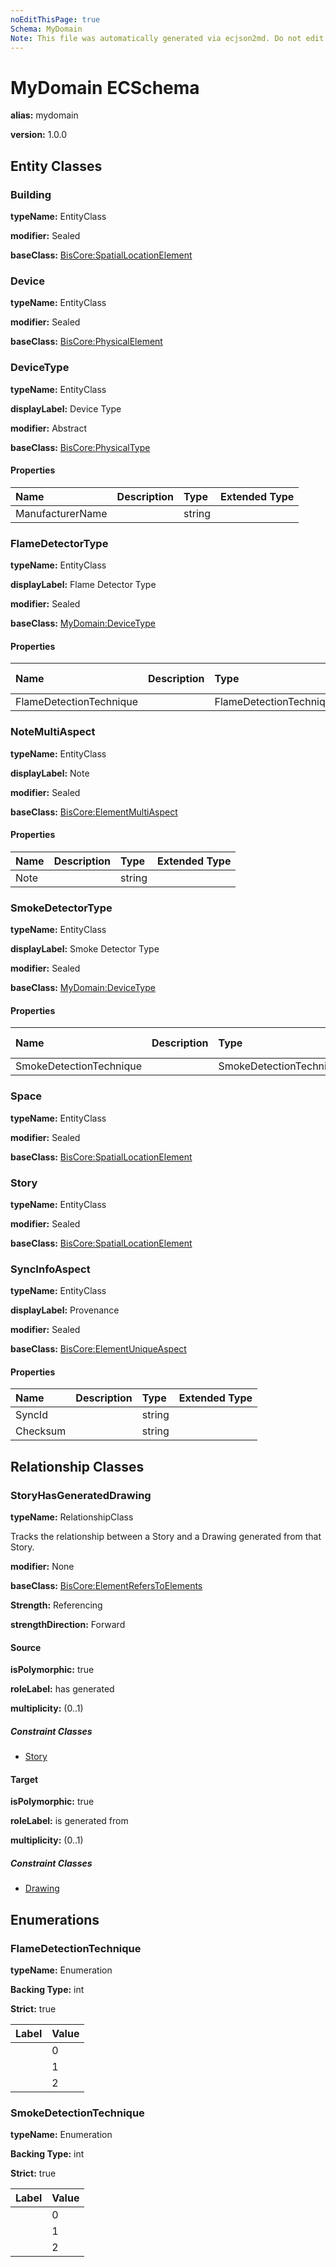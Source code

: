 ```yaml
---
noEditThisPage: true
Schema: MyDomain
Note: This file was automatically generated via ecjson2md. Do not edit this file. Any edits made to this file will be overwritten the next time it is generated
---
```


# MyDomain ECSchema

**alias:** mydomain

**version:** 1.0.0

## Entity Classes

### Building

**typeName:** EntityClass

**modifier:** Sealed

**baseClass:** [BisCore:SpatialLocationElement](biscore.ecschema.md#spatiallocationelement)

### Device

**typeName:** EntityClass

**modifier:** Sealed

**baseClass:** [BisCore:PhysicalElement](biscore.ecschema.md#physicalelement)

### DeviceType

**typeName:** EntityClass

**displayLabel:** Device Type

**modifier:** Abstract

**baseClass:** [BisCore:PhysicalType](biscore.ecschema.md#physicaltype)

#### Properties

|    Name    |    Description    |    Type    |      Extended Type     |
|:-----------|:------------------|:-----------|:-----------------------|
|ManufacturerName||string||

### FlameDetectorType

**typeName:** EntityClass

**displayLabel:** Flame Detector Type

**modifier:** Sealed

**baseClass:** [MyDomain:DeviceType](#devicetype)

#### Properties

|    Name    |    Description    |    Type    |      Extended Type     |
|:-----------|:------------------|:-----------|:-----------------------|
|FlameDetectionTechnique||FlameDetectionTechnique||

### NoteMultiAspect

**typeName:** EntityClass

**displayLabel:** Note

**modifier:** Sealed

**baseClass:** [BisCore:ElementMultiAspect](biscore.ecschema.md#elementmultiaspect)

#### Properties

|    Name    |    Description    |    Type    |      Extended Type     |
|:-----------|:------------------|:-----------|:-----------------------|
|Note||string||

### SmokeDetectorType

**typeName:** EntityClass

**displayLabel:** Smoke Detector Type

**modifier:** Sealed

**baseClass:** [MyDomain:DeviceType](#devicetype)

#### Properties

|    Name    |    Description    |    Type    |      Extended Type     |
|:-----------|:------------------|:-----------|:-----------------------|
|SmokeDetectionTechnique||SmokeDetectionTechnique||

### Space

**typeName:** EntityClass

**modifier:** Sealed

**baseClass:** [BisCore:SpatialLocationElement](biscore.ecschema.md#spatiallocationelement)

### Story

**typeName:** EntityClass

**modifier:** Sealed

**baseClass:** [BisCore:SpatialLocationElement](biscore.ecschema.md#spatiallocationelement)

### SyncInfoAspect

**typeName:** EntityClass

**displayLabel:** Provenance

**modifier:** Sealed

**baseClass:** [BisCore:ElementUniqueAspect](biscore.ecschema.md#elementuniqueaspect)

#### Properties

|    Name    |    Description    |    Type    |      Extended Type     |
|:-----------|:------------------|:-----------|:-----------------------|
|SyncId||string||
|Checksum||string||

## Relationship Classes

### StoryHasGeneratedDrawing

**typeName:** RelationshipClass

Tracks the relationship between a Story and a Drawing generated from that Story.

**modifier:** None

**baseClass:** [BisCore:ElementRefersToElements](biscore.ecschema.md#elementreferstoelements)

**Strength:** Referencing

**strengthDirection:** Forward

#### Source

**isPolymorphic:** true

**roleLabel:** has generated

**multiplicity:** (0..1)

##### Constraint Classes

- [Story](mydomain.ecschema.md#story)

#### Target

**isPolymorphic:** true

**roleLabel:** is generated from

**multiplicity:** (0..1)

##### Constraint Classes

- [Drawing](biscore.ecschema.md#drawing)

## Enumerations

### FlameDetectionTechnique

**typeName:** Enumeration

**Backing Type:** int

**Strict:** true

|    Label    |    Value    |
|:------------|:------------|
||0|
||1|
||2|

### SmokeDetectionTechnique

**typeName:** Enumeration

**Backing Type:** int

**Strict:** true

|    Label    |    Value    |
|:------------|:------------|
||0|
||1|
||2|
